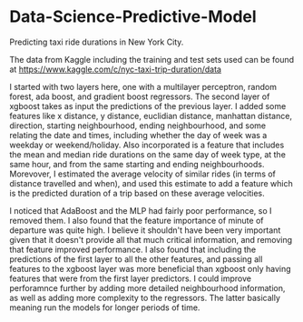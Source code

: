 # Data-Science-Predictive-Model
Predicting taxi ride durations in New York City.  

The data from Kaggle including the training and test sets used can be found at 
https://www.kaggle.com/c/nyc-taxi-trip-duration/data

I started with two layers here, one with a multilayer perceptron, random forest, ada boost, and gradient boost regressors.  The second layer of xgboost takes as input the predictions of the previous layer.  I added some features like x distance, y distance, euclidian distance, manhattan distance, direction, starting neighbourhood, ending neighbourhood, and some relating the date and times, including whether the day of week was a weekday or weekend/holiday.  Also incorporated is a feature that includes the mean and median ride durations on the same day of week type, at the same hour, and from the same starting and ending neighbourhoods.  Morevover, I estimated the average velocity of similar rides (in terms of distance travelled and when), and used this estimate to add a feature which is the predicted duration of a trip based on these average velocities.

I noticed that AdaBoost and the MLP had fairly poor performance, so I removed them.  I also found that the feature importance of minute of departure was quite high.  I believe it shouldn't have been very important given that it doesn't provide all that much critical information, and removing that feature improved performance.  I also found that including the predictions of the first layer to all the other features, and passing all features to the xgboost layer was more beneficial than xgboost only having features that were from the first layer predictors.  I could improve perforamnce further by adding more detailed neighbourhood information, as well as adding more complexity to the regressors.  The latter basically meaning run the models for longer periods of time.
